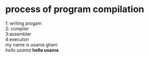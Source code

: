 # process of program compilation 
1: writing progam\
2: compiler\
3:assembler\
4:executon\
my name is usama ghani\
*hello usama*
**hello usama**

